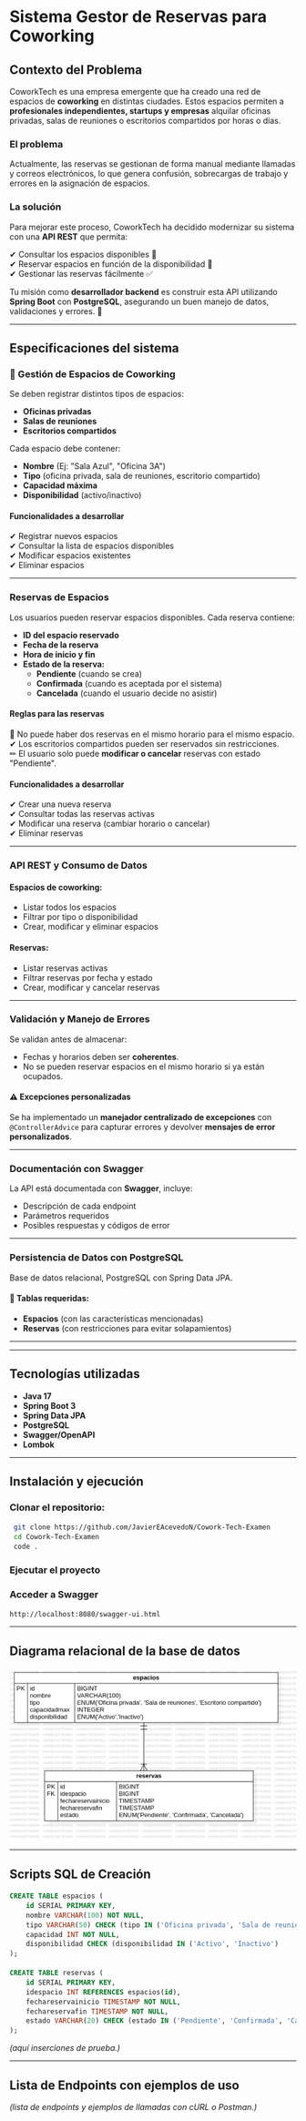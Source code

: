 # Sistema Gestor de Reservas para Coworking

## Contexto del Problema

CoworkTech es una empresa emergente que ha creado una red de espacios de **coworking** en distintas ciudades. Estos espacios permiten a **profesionales independientes, startups y empresas** alquilar oficinas privadas, salas de reuniones o escritorios compartidos por horas o días.

### El problema

Actualmente, las reservas se gestionan de forma manual mediante llamadas y correos electrónicos, lo que genera confusión, sobrecargas de trabajo y errores en la asignación de espacios.

### La solución

Para mejorar este proceso, CoworkTech ha decidido modernizar su sistema con una **API REST** que permita:

✔ Consultar los espacios disponibles 🏢\
✔ Reservar espacios en función de la disponibilidad 📆\
✔ Gestionar las reservas fácilmente ✅

Tu misión como **desarrollador backend** es construir esta API utilizando **Spring Boot** con **PostgreSQL**, asegurando un buen manejo de datos, validaciones y errores. 🚀

---

## Especificaciones del sistema

### 🏢 Gestión de Espacios de Coworking

Se deben registrar distintos tipos de espacios:

- **Oficinas privadas**
- **Salas de reuniones**
- **Escritorios compartidos**

Cada espacio debe contener:

- **Nombre** (Ej: "Sala Azul", "Oficina 3A")
- **Tipo** (oficina privada, sala de reuniones, escritorio compartido)
- **Capacidad máxima**
- **Disponibilidad** (activo/inactivo)

#### Funcionalidades a desarrollar

✔ Registrar nuevos espacios\
✔ Consultar la lista de espacios disponibles\
✔ Modificar espacios existentes\
✔ Eliminar espacios

---

### Reservas de Espacios

Los usuarios pueden reservar espacios disponibles. Cada reserva contiene:

- **ID del espacio reservado**
- **Fecha de la reserva**
- **Hora de inicio y fin**
- **Estado de la reserva:**
  - **Pendiente** (cuando se crea)
  - **Confirmada** (cuando es aceptada por el sistema)
  - **Cancelada** (cuando el usuario decide no asistir)

#### Reglas para las reservas

🚫 No puede haber dos reservas en el mismo horario para el mismo espacio.\
✔ Los escritorios compartidos pueden ser reservados sin restricciones.\
✏ El usuario solo puede **modificar o cancelar** reservas con estado "Pendiente".

#### Funcionalidades a desarrollar

✔ Crear una nueva reserva\
✔ Consultar todas las reservas activas\
✔ Modificar una reserva (cambiar horario o cancelar)\
✔ Eliminar reservas

---

### API REST y Consumo de Datos

#### Espacios de coworking:

- Listar todos los espacios
- Filtrar por tipo o disponibilidad
- Crear, modificar y eliminar espacios

#### Reservas:

- Listar reservas activas
- Filtrar reservas por fecha y estado
- Crear, modificar y cancelar reservas

---

### Validación y Manejo de Errores

Se validan antes de almacenar:

- Fechas y horarios deben ser **coherentes**.
- No se pueden reservar espacios en el mismo horario si ya están ocupados.

#### ⚠ Excepciones personalizadas

Se ha implementado un **manejador centralizado de excepciones** con `@ControllerAdvice` para capturar errores y devolver **mensajes de error personalizados**.

---

### Documentación con Swagger

La API está documentada con **Swagger**, incluye:

- Descripción de cada endpoint
- Parámetros requeridos
- Posibles respuestas y códigos de error

---

### Persistencia de Datos con PostgreSQL

Base de datos relacional, PostgreSQL con Spring Data JPA.

#### 🔹 Tablas requeridas:

- **Espacios** (con las características mencionadas)
- **Reservas** (con restricciones para evitar solapamientos)

---

---

## Tecnologías utilizadas

- **Java 17**
- **Spring Boot 3**
- **Spring Data JPA**
- **PostgreSQL**
- **Swagger/OpenAPI**
- **Lombok**

---

## Instalación y ejecución

### Clonar el repositorio:

```bash
 git clone https://github.com/JavierEAcevedoN/Cowork-Tech-Examen
 cd Cowork-Tech-Examen
 code .
```

### Ejecutar el proyecto

### Acceder a Swagger

```
http://localhost:8080/swagger-ui.html
```

---

## Diagrama relacional de la base de datos

![Diagrama](ERDiagram.png)

---

## Scripts SQL de Creación

```sql
CREATE TABLE espacios (
    id SERIAL PRIMARY KEY,
    nombre VARCHAR(100) NOT NULL,
    tipo VARCHAR(50) CHECK (tipo IN ('Oficina privada', 'Sala de reuniones', 'Escritorio compartido'))),
    capacidad INT NOT NULL,
    disponibilidad CHECK (disponibilidad IN ('Activo', 'Inactivo')
);

CREATE TABLE reservas (
    id SERIAL PRIMARY KEY,
    idespacio INT REFERENCES espacios(id),
    fechareservainicio TIMESTAMP NOT NULL,
    fechareservafin TIMESTAMP NOT NULL,
    estado VARCHAR(20) CHECK (estado IN ('Pendiente', 'Confirmada', 'Cancelada'))
);
```

*(aquí inserciones de prueba.)*

---

## Lista de Endpoints con ejemplos de uso

*(lista de endpoints y ejemplos de llamadas con cURL o Postman.)*
